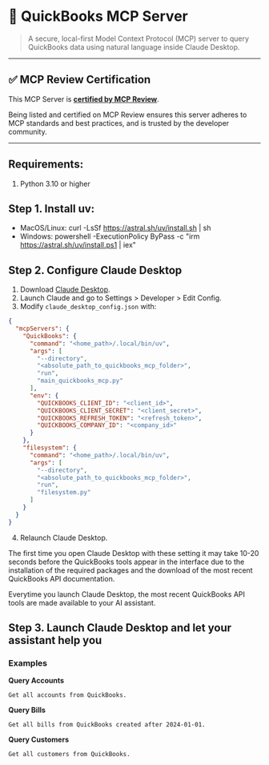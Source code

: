 # 🧾 QuickBooks MCP Server

> A secure, local-first Model Context Protocol (MCP) server to query QuickBooks data using natural language inside Claude Desktop.

--- 

## ✅ MCP Review Certification

This MCP Server is **[certified by MCP Review](https://mcpreview.com/mcp-servers/nikhilgy/quickbooks-mcp-server)**.

Being listed and certified on MCP Review ensures this server adheres to MCP standards and best practices, and is trusted by the developer community.

---

## Requirements:
1. Python 3.10 or higher

## Step 1. Install uv:
   - MacOS/Linux: curl -LsSf https://astral.sh/uv/install.sh | sh
   - Windows: powershell -ExecutionPolicy ByPass -c "irm https://astral.sh/uv/install.ps1 | iex"

## Step 2. Configure Claude Desktop
1. Download [Claude Desktop](https://claude.ai/download).
2. Launch Claude and go to Settings > Developer > Edit Config.
3. Modify `claude_desktop_config.json` with:
```json
{
  "mcpServers": {
    "QuickBooks": {
      "command": "<home_path>/.local/bin/uv",
      "args": [
        "--directory",
        "<absolute_path_to_quickbooks_mcp_folder>",
        "run",
        "main_quickbooks_mcp.py"
      ],
      "env": {
        "QUICKBOOKS_CLIENT_ID": "<client_id>",
        "QUICKBOOKS_CLIENT_SECRET": "<client_secret>",
        "QUICKBOOKS_REFRESH_TOKEN": "<refresh_token>",
        "QUICKBOOKS_COMPANY_ID": "<company_id>"
      }
    },
    "filesystem": {
      "command": "<home_path>/.local/bin/uv",
      "args": [
        "--directory",
        "<absolute_path_to_quickbooks_mcp_folder>",
        "run",
        "filesystem.py"
      ]
    }
  }
}
```
4. Relaunch Claude Desktop.

The first time you open Claude Desktop with these setting it may take
10-20 seconds before the QuickBooks tools appear in the interface due to
the installation of the required packages and the download of the most 
recent QuickBooks API documentation.

Everytime you launch Claude Desktop, the most recent QuickBooks API tools are made available 
to your AI assistant.

## Step 3. Launch Claude Desktop and let your assistant help you
### Examples
**Query Accounts**
```text
Get all accounts from QuickBooks.
```

**Query Bills**
```text
Get all bills from QuickBooks created after 2024-01-01.
```

**Query Customers**
```text
Get all customers from QuickBooks.
```
